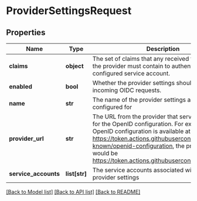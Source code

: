 # ProviderSettingsRequest

## Properties
Name | Type | Description | Notes
------------ | ------------- | ------------- | -------------
**claims** | **object** | The set of claims that any received tokens from the provider must contain to authenticate as the configured service account. | 
**enabled** | **bool** | Whether the provider settings should be used for incoming OIDC requests. | 
**name** | **str** | The name of the provider settings are being configured for | 
**provider_url** | **str** | The URL from the provider that serves as the base for the OpenID configuration. For example, if the OpenID configuration is available at https://token.actions.githubusercontent.com/.well-known/openid-configuration, the provider URL would be https://token.actions.githubusercontent.com/ | 
**service_accounts** | **list[str]** | The service accounts associated with these provider settings | 

[[Back to Model list]](../README.md#documentation-for-models) [[Back to API list]](../README.md#documentation-for-api-endpoints) [[Back to README]](../README.md)


